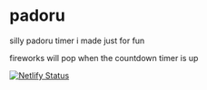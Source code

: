 # padoru

silly padoru timer i made just for fun

fireworks will pop when the countdown timer is up

[![Netlify Status](https://api.netlify.com/api/v1/badges/012a2ada-c7c3-401b-b48b-0bba745d6ece/deploy-status)](https://app.netlify.com/sites/padoruu/deploys)
